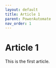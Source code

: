 ```yaml
---
layout: default
title: Article 1
parent: PowerAutomate
nav_order: 1
---
```


# Article 1
This is the first article.
